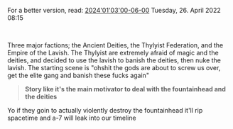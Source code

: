---
---

For a better version, read: [2024'01'03'00-06-00](..\..\WIP%20or%20Projects\Workpieces\2024'01'03'00-06-00.md)
Tuesday, 26. April 2022
08:15

 

Three major factions; the Ancient Deities, the Thylyist Federation, and the Empire of the Lavish.
The Thylyist are extremely afraid of magic and the deities, and decided to use the lavish to banish the deities, then nuke the lavish.
The starting scene is "ohshit the gods are about to screw us over, get the elite gang and banish these fucks again"

 > 
 > **Story like it's the main motivator to deal with the fountainhead and the deities**

Yo if they goin to actually violently destroy the fountainhead it'll rip spacetime and a-7 will leak into our timeline

 
